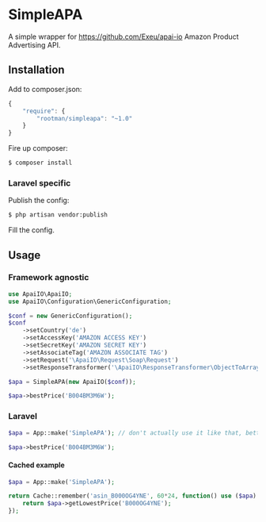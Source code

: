 # SimpleAPA

A simple wrapper for https://github.com/Exeu/apai-io Amazon Product Advertising API.

## Installation

Add to composer.json:

```js
{
    "require": {
        "rootman/simpleapa": "~1.0"
    }
}
```

Fire up composer:

``` bash
$ composer install
```

### Laravel specific

Publish the config:

``` bash
$ php artisan vendor:publish
```

Fill the config.

## Usage

### Framework agnostic

```php
use ApaiIO\ApaiIO;
use ApaiIO\Configuration\GenericConfiguration;

$conf = new GenericConfiguration();
$conf
    ->setCountry('de')
    ->setAccessKey('AMAZON ACCESS KEY')
    ->setSecretKey('AMAZON SECRET KEY')
    ->setAssociateTag('AMAZON ASSOCIATE TAG')
    ->setRequest('\ApaiIO\Request\Soap\Request')
    ->setResponseTransformer('\ApaiIO\ResponseTransformer\ObjectToArray');

$apa = SimpleAPA(new ApaiIO($conf));

$apa->bestPrice('B004BM3M6W');
```

### Laravel

```php
$apa = App::make('SimpleAPA'); // don't actually use it like that, better inject it

$apa->bestPrice('B004BM3M6W');
```

#### Cached example
```php
$apa = App::make('SimpleAPA');

return Cache::remember('asin_B000OG4YNE', 60*24, function() use ($apa) {
    return $apa->getLowestPrice('B000OG4YNE');
});
```